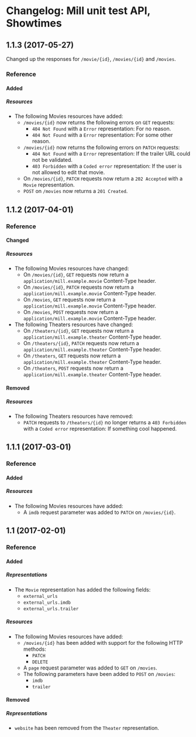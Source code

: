 # Changelog: Mill unit test API, Showtimes

## 1.1.3 (2017-05-27)
Changed up the responses for `/movie/{id}`, `/movies/{id}` and `/movies`.

### Reference
#### Added
##### Resources
- The following Movies resources have added:
    - `/movies/{id}` now returns the following errors on `GET` requests:
        - `404 Not Found` with a `Error` representation: For no reason.
        - `404 Not Found` with a `Error` representation: For some other reason.
    - `/movies/{id}` now returns the following errors on `PATCH` requests:
        - `404 Not Found` with a `Error` representation: If the trailer URL could not be validated.
        - `403 Forbidden` with a `Coded error` representation: If the user is not allowed to edit that movie.
    - On `/movies/{id}`, `PATCH` requests now return a `202 Accepted` with a `Movie` representation.
    - `POST` on `/movies` now returns a `201 Created`.

## 1.1.2 (2017-04-01)
### Reference
#### Changed
##### Resources
- The following Movies resources have changed:
    - On `/movies/{id}`, `GET` requests now return a `application/mill.example.movie` Content-Type header.
    - On `/movies/{id}`, `PATCH` requests now return a `application/mill.example.movie` Content-Type header.
    - On `/movies`, `GET` requests now return a `application/mill.example.movie` Content-Type header.
    - On `/movies`, `POST` requests now return a `application/mill.example.movie` Content-Type header.
- The following Theaters resources have changed:
    - On `/theaters/{id}`, `GET` requests now return a `application/mill.example.theater` Content-Type header.
    - On `/theaters/{id}`, `PATCH` requests now return a `application/mill.example.theater` Content-Type header.
    - On `/theaters`, `GET` requests now return a `application/mill.example.theater` Content-Type header.
    - On `/theaters`, `POST` requests now return a `application/mill.example.theater` Content-Type header.

#### Removed
##### Resources
- The following Theaters resources have removed:
    - `PATCH` requests to `/theaters/{id}` no longer returns a `403 Forbidden` with a `Coded error` representation: If something cool happened.

## 1.1.1 (2017-03-01)
### Reference
#### Added
##### Resources
- The following Movies resources have added:
    - A `imdb` request parameter was added to `PATCH` on `/movies/{id}`.

## 1.1 (2017-02-01)
### Reference
#### Added
##### Representations
- The `Movie` representation has added the following fields:
    - `external_urls`
    - `external_urls.imdb`
    - `external_urls.trailer`

##### Resources
- The following Movies resources have added:
    - `/movies/{id}` has been added with support for the following HTTP methods:
        - `PATCH`
        - `DELETE`
    - A `page` request parameter was added to `GET` on `/movies`.
    - The following parameters have been added to `POST` on `/movies`:
        - `imdb`
        - `trailer`

#### Removed
##### Representations
- `website` has been removed from the `Theater` representation.